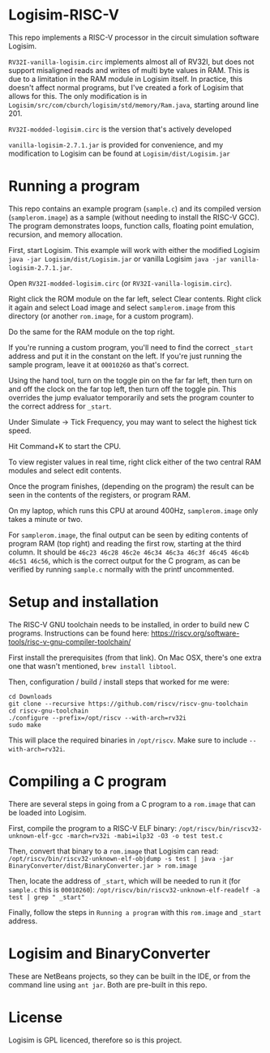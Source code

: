# Logisim-RISC-V

This repo implements a RISC-V processor in the circuit simulation software Logisim. 

`RV32I-vanilla-logisim.circ` implements almost all of RV32I, but does not support misaligned reads and writes of multi byte values in RAM. This is due to a limitation in the RAM module in Logisim itself. In practice, this doesn't affect normal programs, but I've created a fork of Logisim that allows for this. The only modification is in `Logisim/src/com/cburch/logisim/std/memory/Ram.java`, starting around line 201.

`RV32I-modded-logisim.circ` is the version that's actively developed

`vanilla-logisim-2.7.1.jar` is provided for convenience, and my modification to Logisim can be found at `Logisim/dist/Logisim.jar`


# Running a program
This repo contains an example program (`sample.c`) and its compiled version (`samplerom.image`) as a sample (without needing to install the RISC-V GCC). The program demonstrates loops, function calls, floating point emulation, recursion, and memory allocation.

First, start Logisim. This example will work with either the modified Logisim `java -jar Logisim/dist/Logisim.jar` or vanilla Logisim `java -jar vanilla-logisim-2.7.1.jar`.

Open `RV32I-modded-logisim.circ` (or `RV32I-vanilla-logisim.circ`). 

Right click the ROM module on the far left, select Clear contents. Right click it again and select Load image and select `samplerom.image` from this directory (or another `rom.image`, for a custom program).

Do the same for the RAM module on the top right.

If you're running a custom program, you'll need to find the correct `_start` address and put it in the constant on the left. If you're just running the sample program, leave it at `00010260` as that's correct.

Using the hand tool, turn on the toggle pin on the far far left, then turn on and off the clock on the far top left, then turn off the toggle pin. This overrides the jump evaluator temporarily and sets the program counter to the correct address for `_start`. 

Under Simulate -> Tick Frequency, you may want to select the highest tick speed. 

Hit Command+K to start the CPU.

To view register values in real time, right click either of the two central RAM modules and select edit contents.

Once the program finishes, (depending on the program) the result can be seen in the contents of the registers, or program RAM. 

On my laptop, which runs this CPU at around 400Hz, `samplerom.image` only takes a minute or two.

For `samplerom.image`, the final output can be seen by editing contents of program RAM (top right) and reading the first row, starting at the third column. It should be `46c23 46c28 46c2e 46c34 46c3a 46c3f 46c45 46c4b 46c51 46c56`, which is the correct output for the C program, as can be verified by running `sample.c` normally with the printf uncommented.



# Setup and installation

The RISC-V GNU toolchain needs to be installed, in order to build new C programs. Instructions can be found here: https://riscv.org/software-tools/risc-v-gnu-compiler-toolchain/

First install the prerequisites (from that link). On Mac OSX, there's one extra one that wasn't mentioned, `brew install libtool`.

Then, configuration / build / install steps that worked for me were:

```
cd Downloads
git clone --recursive https://github.com/riscv/riscv-gnu-toolchain
cd riscv-gnu-toolchain
./configure --prefix=/opt/riscv --with-arch=rv32i
sudo make
```

This will place the required binaries in `/opt/riscv`. Make sure to include `--with-arch=rv32i`. 

# Compiling a C program

There are several steps in going from a C program to a `rom.image` that can be loaded into Logisim.

First, compile the program to a RISC-V ELF binary: `/opt/riscv/bin/riscv32-unknown-elf-gcc -march=rv32i -mabi=ilp32 -O3 -o test test.c`

Then, convert that binary to a `rom.image` that Logisim can read: `/opt/riscv/bin/riscv32-unknown-elf-objdump -s test | java -jar BinaryConverter/dist/BinaryConverter.jar > rom.image`

Then, locate the address of `_start`, which will be needed to run it (for `sample.c` this is `00010260`): `/opt/riscv/bin/riscv32-unknown-elf-readelf -a test | grep " _start"`

Finally, follow the steps in `Running a program` with this `rom.image` and `_start` address.


# Logisim and BinaryConverter

These are NetBeans projects, so they can be built in the IDE, or from the command line using `ant jar`. Both are pre-built in this repo.

# License

Logisim is GPL licenced, therefore so is this project.